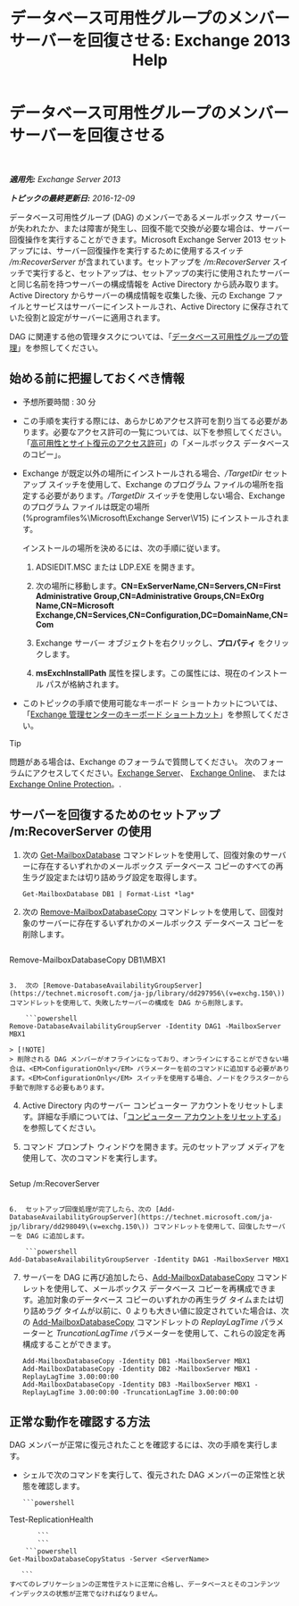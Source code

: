 ﻿---
title: 'データベース可用性グループのメンバー サーバーを回復させる: Exchange 2013 Help'
TOCTitle: データベース可用性グループのメンバー サーバーを回復させる
ms:assetid: eccd8f61-9706-4bb7-a62a-ec7c166f8019
ms:mtpsurl: https://technet.microsoft.com/ja-jp/library/Dd638206(v=EXCHG.150)
ms:contentKeyID: 48270217
ms.date: 04/24/2018
mtps_version: v=EXCHG.150
ms.translationtype: HT
---

# データベース可用性グループのメンバー サーバーを回復させる

 

_**適用先:** Exchange Server 2013_

_**トピックの最終更新日:** 2016-12-09_

データベース可用性グループ (DAG) のメンバーであるメールボックス サーバーが失われたか、または障害が発生し、回復不能で交換が必要な場合は、サーバー回復操作を実行することができます。Microsoft Exchange Server 2013 セットアップには、サーバー回復操作を実行するために使用するスイッチ */m:RecoverServer* が含まれています。セットアップを */m:RecoverServer* スイッチで実行すると、セットアップは、セットアップの実行に使用されたサーバーと同じ名前を持つサーバーの構成情報を Active Directory から読み取ります。Active Directory からサーバーの構成情報を収集した後、元の Exchange ファイルとサービスはサーバーにインストールされ、Active Directory に保存されていた役割と設定がサーバーに適用されます。

DAG に関連する他の管理タスクについては、「[データベース可用性グループの管理](managing-database-availability-groups-exchange-2013-help.md)」を参照してください。

## 始める前に把握しておくべき情報

  - 予想所要時間 : 30 分

  - この手順を実行する際には、あらかじめアクセス許可を割り当てる必要があります。必要なアクセス許可の一覧については、以下を参照してください。「[高可用性とサイト復元のアクセス許可](high-availability-and-site-resilience-permissions-exchange-2013-help.md)」の「メールボックス データベースのコピー」。

  - Exchange が既定以外の場所にインストールされる場合、*/TargetDir* セットアップ スイッチを使用して、Exchange のプログラム ファイルの場所を指定する必要があります。*/TargetDir* スイッチを使用しない場合、Exchange のプログラム ファイルは既定の場所 (%programfiles%\\Microsoft\\Exchange Server\\V15) にインストールされます。
    
    インストールの場所を決めるには、次の手順に従います。
    
    1.  ADSIEDIT.MSC または LDP.EXE を開きます。
    
    2.  次の場所に移動します。**CN=ExServerName,CN=Servers,CN=First Administrative Group,CN=Administrative Groups,CN=ExOrg Name,CN=Microsoft Exchange,CN=Services,CN=Configuration,DC=DomainName,CN=Com**
    
    3.  Exchange サーバー オブジェクトを右クリックし、<strong>プロパティ</strong> をクリックします。
    
    4.  **msExchInstallPath** 属性を探します。この属性には、現在のインストール パスが格納されます。

  - このトピックの手順で使用可能なキーボード ショートカットについては、「[Exchange 管理センターのキーボード ショートカット](keyboard-shortcuts-in-the-exchange-admin-center-exchange-online-protection-help.md)」を参照してください。


> [!TIP]
> 問題がある場合は、Exchange のフォーラムで質問してください。 次のフォーラムにアクセスしてください。<A href="https://go.microsoft.com/fwlink/p/?linkid=60612">Exchange Server</A>、 <A href="https://go.microsoft.com/fwlink/p/?linkid=267542">Exchange Online</A>、 または <A href="https://go.microsoft.com/fwlink/p/?linkid=285351">Exchange Online Protection</A>。.



## サーバーを回復するためのセットアップ /m:RecoverServer の使用

1.  次の [Get-MailboxDatabase](https://technet.microsoft.com/ja-jp/library/bb124924\(v=exchg.150\)) コマンドレットを使用して、回復対象のサーバーに存在するいずれかのメールボックス データベース コピーのすべての再生ラグ設定または切り詰めラグ設定を取得します。
    
        Get-MailboxDatabase DB1 | Format-List *lag*

2.  次の [Remove-MailboxDatabaseCopy](https://technet.microsoft.com/ja-jp/library/dd335119\(v=exchg.150\)) コマンドレットを使用して、回復対象のサーバーに存在するいずれかのメールボックス データベース コピーを削除します。
    
    ```powershell
Remove-MailboxDatabaseCopy DB1\MBX1
```

3.  次の [Remove-DatabaseAvailabilityGroupServer](https://technet.microsoft.com/ja-jp/library/dd297956\(v=exchg.150\)) コマンドレットを使用して、失敗したサーバーの構成を DAG から削除します。
    
    ```powershell
Remove-DatabaseAvailabilityGroupServer -Identity DAG1 -MailboxServer MBX1
```
    

    > [!NOTE]
    > 削除される DAG メンバーがオフラインになっており、オンラインにすることができない場合は、<EM>ConfigurationOnly</EM> パラメーターを前のコマンドに追加する必要があります。<EM>ConfigurationOnly</EM> スイッチを使用する場合、ノードをクラスターから手動で削除する必要もあります。



4.  Active Directory 内のサーバー コンピューター アカウントをリセットします。詳細な手順については、「[コンピューター アカウントをリセットする](http://go.microsoft.com/fwlink/p/?linkid=167188)」を参照してください。

5.  コマンド プロンプト ウィンドウを開きます。元のセットアップ メディアを使用して、次のコマンドを実行します。
    
    ```powershell
Setup /m:RecoverServer
```

6.  セットアップ回復処理が完了したら、次の [Add-DatabaseAvailabilityGroupServer](https://technet.microsoft.com/ja-jp/library/dd298049\(v=exchg.150\)) コマンドレットを使用して、回復したサーバーを DAG に追加します。
    
    ```powershell
Add-DatabaseAvailabilityGroupServer -Identity DAG1 -MailboxServer MBX1
```

7.  サーバーを DAG に再び追加したら、[Add-MailboxDatabaseCopy](https://technet.microsoft.com/ja-jp/library/dd298105\(v=exchg.150\)) コマンドレットを使用して、メールボックス データベース コピーを再構成できます。追加対象のデータベース コピーのいずれかの再生ラグ タイムまたは切り詰めラグ タイムが以前に、0 よりも大きい値に設定されていた場合は、次の [Add-MailboxDatabaseCopy](https://technet.microsoft.com/ja-jp/library/dd298105\(v=exchg.150\)) コマンドレットの *ReplayLagTime* パラメーターと *TruncationLagTime* パラメーターを使用して、これらの設定を再構成することができます。
    
        Add-MailboxDatabaseCopy -Identity DB1 -MailboxServer MBX1
        Add-MailboxDatabaseCopy -Identity DB2 -MailboxServer MBX1 -ReplayLagTime 3.00:00:00
        Add-MailboxDatabaseCopy -Identity DB3 -MailboxServer MBX1 -ReplayLagTime 3.00:00:00 -TruncationLagTime 3.00:00:00

## 正常な動作を確認する方法

DAG メンバーが正常に復元されたことを確認するには、次の手順を実行します。

  - シェルで次のコマンドを実行して、復元された DAG メンバーの正常性と状態を確認します。
       ```
    ```powershell
Test-ReplicationHealth <ServerName>
```
       ```
       ```
    ```powershell
Get-MailboxDatabaseCopyStatus -Server <ServerName>
```
       ```
    すべてのレプリケーションの正常性テストに正常に合格し、データベースとそのコンテンツ インデックスの状態が正常でなければなりません。

